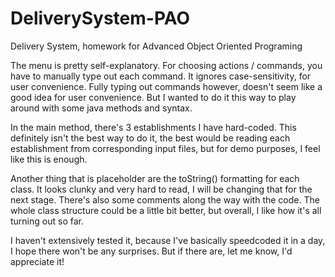 # DeliverySystem-PAO
Delivery System, homework for Advanced Object Oriented Programing

The menu is pretty self-explanatory.
For choosing actions / commands, you have to manually type out each command. It ignores case-sensitivity, for user convenience. Fully typing out commands however, doesn't seem like a good idea for user convenience. But I wanted to do it this way to play around with some java methods and syntax.

In the main method, there's 3 establishments I have hard-coded. This definitely isn't the best way to do it, the best would be reading each establishment from corresponding input files, but for demo purposes, I feel like this is enough.

Another thing that is placeholder are the toString() formatting for each class. It looks clunky and very hard to read, I will be changing that for the next stage.
There's also some comments along the way with the code. The whole class structure could be a little bit better, but overall, I like how it's all turning out so far.

I haven't extensively tested it, because I've basically speedcoded it in a day, I hope there won't be any surprises. But if there are, let me know, I'd appreciate it!
